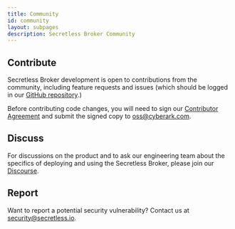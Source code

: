 ```yaml
---
title: Community
id: community
layout: subpages
description: Secretless Broker Community
---
```


<div class="row community">
	<div class="col-md-4 col-sm-12">
    <h2><i class="slss-icon fas fa-code"></i> Contribute</h2>
    <p>Secretless Broker development is open to contributions from the community, including feature requests and issues (which should be logged in our <a href="https://github.com/cyberark/secretless-broker">GitHub repository</a>.)</p>
    <p>Before contributing code changes, you will need to sign our <a href="https://github.com/cyberark/secretless-broker/blob/master/Contributing_OSS/CyberArk_Open_Source_Contributor_Agreement.pdf">Contributor Agreement</a> and submit the signed copy to <a href="mailto:oss@cyberark.com">oss@cyberark.com</a>.</p>
	</div>
	<div class="col-md-4 col-sm-12">
		<h2><i class="slss-icon fas fa-comments"></i> Discuss</h2>
    <p>For discussions on the product and to ask our engineering team about the specifics of deploying and using the Secretless Broker, please join our <a href="https://discuss.cyberarkcommons.org/c/secretless-broker">Discourse</a>.</p>
	</div>
	<div class="col-md-4 col-sm-12">
		<h2><i class="slss-icon fas fa-exclamation-triangle"></i> Report</h2>
    <p>Want to report a potential security vulnerability? Contact us at <a href="mailto:security@secretless.io">security@secretless.io</a>.</p>
	</div>
</div>
